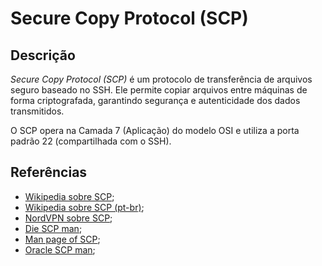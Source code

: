 # Secure Copy Protocol (SCP)


## Descrição

*Secure Copy Protocol (SCP)* é um protocolo de transferência de arquivos seguro baseado no SSH. Ele permite copiar arquivos entre máquinas de forma criptografada, garantindo segurança e autenticidade dos dados transmitidos.

O SCP opera na Camada 7 (Aplicação) do modelo OSI e utiliza a porta padrão 22 (compartilhada com o SSH).

## Referências

- [Wikipedia sobre SCP](https://en.wikipedia.org/wiki/Secure_copy_protocol);
- [Wikipedia sobre SCP (pt-br)](https://pt.wikipedia.org/wiki/Secure_copy);
- [NordVPN sobre SCP](https://nordvpn.com/pt-br/cybersecurity/glossary/secure-copy-protocol/);
- [Die SCP man](https://linux.die.net/man/1/scp);
- [Man page of SCP](https://man7.org/linux/man-pages/man1/scp.1.html);
- [Oracle SCP man](https://docs.oracle.com/cd/E36784_01/html/E36870/scp-1.html);


